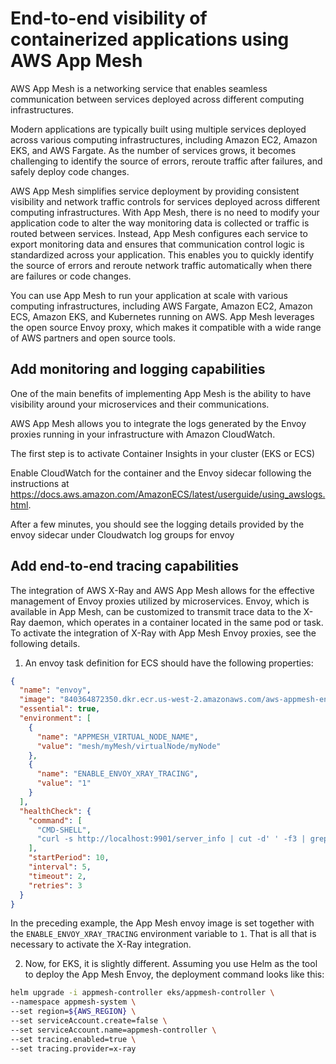 # End-to-end visibility of containerized applications using AWS App Mesh

AWS App Mesh is a networking service that enables seamless communication between services deployed across different computing infrastructures.

Modern applications are typically built using multiple services deployed across various computing infrastructures, including Amazon EC2, Amazon EKS, and AWS Fargate. As the number of services grows, it becomes challenging to identify the source of errors, reroute traffic after failures, and safely deploy code changes.

AWS App Mesh simplifies service deployment by providing consistent visibility and network traffic controls for services deployed across different computing infrastructures. With App Mesh, there is no need to modify your application code to alter the way monitoring data is collected or traffic is routed between services. Instead, App Mesh configures each service to export monitoring data and ensures that communication control logic is standardized across your application. This enables you to quickly identify the source of errors and reroute network traffic automatically when there are failures or code changes.

You can use App Mesh to run your application at scale with various computing infrastructures, including AWS Fargate, Amazon EC2, Amazon ECS, Amazon EKS, and Kubernetes running on AWS. App Mesh leverages the open source Envoy proxy, which makes it compatible with a wide range of AWS partners and open source tools.

## Add monitoring and logging capabilities

One of the main benefits of implementing App Mesh is the ability to have visibility around your microservices and their communications.

AWS App Mesh allows you to integrate the logs generated by the Envoy proxies running in your infrastructure with Amazon CloudWatch.

The first step is to activate Container Insights in your cluster (EKS or ECS)

Enable CloudWatch for the container and the Envoy sidecar following the instructions at https://docs.aws.amazon.com/AmazonECS/latest/userguide/using_awslogs.html.

After a few minutes, you should see the logging details provided by the envoy sidecar under Cloudwatch log groups for envoy

## Add end-to-end tracing capabilities

The integration of AWS X-Ray and AWS App Mesh allows for the effective management of Envoy proxies utilized by microservices. Envoy, which is available in App Mesh, can be customized to transmit trace data to the X-Ray daemon, which operates in a container located in the same pod or task. To activate the integration of X-Ray with App Mesh Envoy proxies, see the following details.

1. An envoy task definition for ECS should have the following properties:

```json
{
  "name": "envoy",
  "image": "840364872350.dkr.ecr.us-west-2.amazonaws.com/aws-appmesh-envoy:v1.15.1.0-prod",
  "essential": true,
  "environment": [
    {
      "name": "APPMESH_VIRTUAL_NODE_NAME",
      "value": "mesh/myMesh/virtualNode/myNode"
    },
    {
      "name": "ENABLE_ENVOY_XRAY_TRACING",
      "value": "1"
    }
  ],
  "healthCheck": {
    "command": [
      "CMD-SHELL",
      "curl -s http://localhost:9901/server_info | cut -d' ' -f3 | grep -q live"
    ],
    "startPeriod": 10,
    "interval": 5,
    "timeout": 2,
    "retries": 3
  }
}
```

In the preceding example, the App Mesh envoy image is set together with the `ENABLE_ENVOY_XRAY_TRACING` environment variable to `1`. That is all that is necessary to activate the X-Ray integration. 

2. Now, for EKS, it is slightly different. Assuming you use Helm as the tool to deploy the App Mesh Envoy, the deployment command looks like this:

```sh
helm upgrade -i appmesh-controller eks/appmesh-controller \
--namespace appmesh-system \
--set region=${AWS_REGION} \
--set serviceAccount.create=false \
--set serviceAccount.name=appmesh-controller \
--set tracing.enabled=true \
--set tracing.provider=x-ray
```
